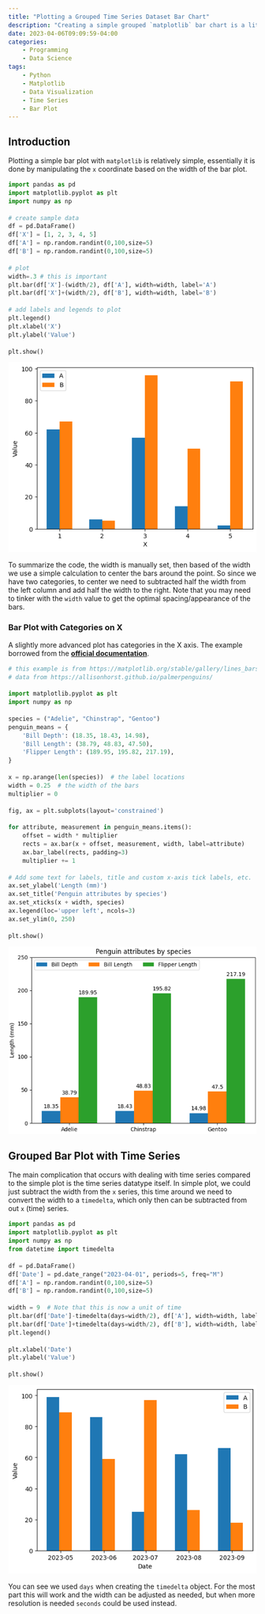 ```yaml
---
title: "Plotting a Grouped Time Series Dataset Bar Chart"
description: "Creating a simple grouped `matplotlib` bar chart is a little complicated but documented, using time series is just as doable but not as well documented."
date: 2023-04-06T09:09:59-04:00
categories:
    - Programming
    - Data Science
tags:
    - Python
    - Matplotlib
    - Data Visualization
    - Time Series
    - Bar Plot
---
```


## Introduction

Plotting a simple bar plot with `matplotlib` is relatively simple, essentially it is done by manipulating the `x` coordinate based on the width of the bar plot. 

```python
import pandas as pd
import matplotlib.pyplot as plt
import numpy as np

# create sample data
df = pd.DataFrame()
df['X'] = [1, 2, 3, 4, 5]
df['A'] = np.random.randint(0,100,size=5)
df['B'] = np.random.randint(0,100,size=5)

# plot
width=.3 # this is important
plt.bar(df['X']-(width/2), df['A'], width=width, label='A')
plt.bar(df['X']+(width/2), df['B'], width=width, label='B')

# add labels and legends to plot
plt.legend()
plt.xlabel('X')
plt.ylabel('Value')

plt.show()
```

![](simple-grouped-plot.png)

To summarize the code, the width is manually set, then based of the width we use a simple calculation to center the bars around the point. So since we have two categories, to center we need to subtracted half the width from the left column and add half the width to the right. Note that you may need to tinker with the `width` value to get the optimal spacing/appearance of the bars.

### Bar Plot with Categories on X

A slightly more advanced plot has categories in the X axis. The example borrowed from the **[official documentation](https://matplotlib.org/stable/gallery/lines_bars_and_markers/barchart.html)**.

```python
# this example is from https://matplotlib.org/stable/gallery/lines_bars_and_markers/barchart.html
# data from https://allisonhorst.github.io/palmerpenguins/

import matplotlib.pyplot as plt
import numpy as np

species = ("Adelie", "Chinstrap", "Gentoo")
penguin_means = {
    'Bill Depth': (18.35, 18.43, 14.98),
    'Bill Length': (38.79, 48.83, 47.50),
    'Flipper Length': (189.95, 195.82, 217.19),
}

x = np.arange(len(species))  # the label locations
width = 0.25  # the width of the bars
multiplier = 0

fig, ax = plt.subplots(layout='constrained')

for attribute, measurement in penguin_means.items():
    offset = width * multiplier
    rects = ax.bar(x + offset, measurement, width, label=attribute)
    ax.bar_label(rects, padding=3)
    multiplier += 1

# Add some text for labels, title and custom x-axis tick labels, etc.
ax.set_ylabel('Length (mm)')
ax.set_title('Penguin attributes by species')
ax.set_xticks(x + width, species)
ax.legend(loc='upper left', ncols=3)
ax.set_ylim(0, 250)

plt.show()
```

![](sphx_glr_barchart_001.webp)

## Grouped Bar Plot with Time Series

The main complication that occurs with dealing with time series compared to the simple plot is the time series datatype itself. In simple plot, we could just subtract the width from the `x` series, this time around we need to convert the width to a `timedelta`, which only then can be subtracted from out `x` (time) series.

```python
import pandas as pd
import matplotlib.pyplot as plt
import numpy as np
from datetime import timedelta

df = pd.DataFrame()
df['Date'] = pd.date_range("2023-04-01", periods=5, freq="M")
df['A'] = np.random.randint(0,100,size=5)
df['B'] = np.random.randint(0,100,size=5)

width = 9  # Note that this is now a unit of time
plt.bar(df['Date']-timedelta(days=width/2), df['A'], width=width, label='A')
plt.bar(df['Date']+timedelta(days=width/2), df['B'], width=width, label='B')
plt.legend()

plt.xlabel('Date')
plt.ylabel('Value')

plt.show()
```

![](ts-grouped-barplot.png)

You can see we used `days` when creating the `timedelta` object. For the most part this will work and the width can be adjusted as needed, but when more resolution is needed `seconds` could be used instead. 
